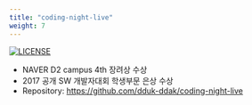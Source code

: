 ```yaml
---
title: "coding-night-live"
weight: 7
---
```


[![LICENSE](https://img.shields.io/badge/license-MIT-blue.svg)](https://github.com/dduk-ddak/coding-night-live/blob/master/LICENSE)

- NAVER D2 campus 4th 장려상 수상
- 2017 공개 SW 개발자대회 학생부문 은상 수상
- Repository: https://github.com/dduk-ddak/coding-night-live
